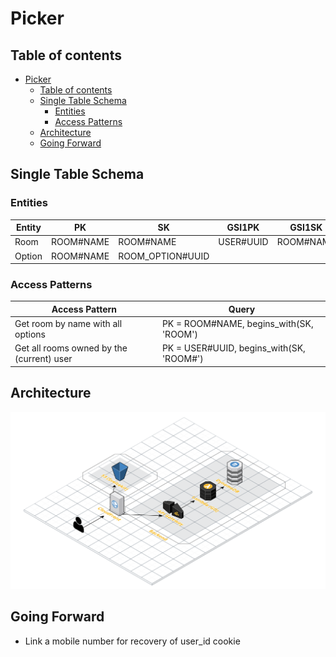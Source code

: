 # Picker

## Table of contents
- [Picker](#picker)
  - [Table of contents](#table-of-contents)
  - [Single Table Schema](#single-table-schema)
    - [Entities](#entities)
    - [Access Patterns](#access-patterns)
  - [Architecture](#architecture)
  - [Going Forward](#going-forward)


## Single Table Schema

### Entities
| Entity | PK        | SK               | GSI1PK    | GSI1SK    | type   |
| ------ | --------- | ---------------- | --------- | --------- | ------ |
| Room   | ROOM#NAME | ROOM#NAME        | USER#UUID | ROOM#NAME | room   |
| Option | ROOM#NAME | ROOM_OPTION#UUID |           |           | option |

### Access Patterns
| Access Pattern                            | Query                                    |
| ----------------------------------------- | ---------------------------------------- |
| Get room by name with all options         | PK = ROOM#NAME, begins_with(SK, 'ROOM')  |
| Get all rooms owned by the (current) user | PK = USER#UUID, begins_with(SK, 'ROOM#') |

## Architecture
<img src="./architecture.svg">

## Going Forward
- Link a mobile number for recovery of user_id cookie
